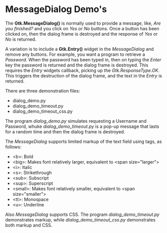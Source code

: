# MessageDialog Demo's

The **Gtk.MessageDialog()** is normally used to provide a message, like, *Are you finished?* and you click on *Yes* or *No*
buttons. Once a button has been clicked on, then the dialog frame is destroyed and the response of *Yes* or *No* is returned.

A variation is to include a **Gtk.Entry()** widget in the *MessageDialog* and remove any buttons. For example, you want 
a program to retrieve a *Password*. When the password has been typed in, then on typing the *Enter* key the password is
returned and the dialog frame is destroyed. This requires the *Entry* widgets callback, picking up the *Gtk.ResponseType.OK*.
This triggers the destruction of the dialog frame, and the text in the *Entry* is returned.

There are three demonstration files:

* dialog_demo.py
* dialog_demo_timeout.py
* dialog_demo_timeout_css.py

The program *dialog_demo.py* simulates requesting a Username and Password, whuke *dialog_demo_timeout.py* is a pop-up message 
that lasts for a random time and then the dialog frame is destroyed. 

The *MessageDialog* supports limited markup of the text field using tags, as follows:

* \<b>: Bold
* \<big>: Makes font relatively larger, equivalent to \<span size="larger">
* \<i>: Italic
* \<s>: Strikethrough
* \<sub>: Subscript
* \<sup>: Superscript
* \<small>: Makes font relatively smaller, equivalent to \<span size="smaller"> 
* \<tt>: Monospace
* \<u>: Underline
  
Also *MessageDialog* supports CSS. The program *dialog_demo_timeout.py* demonstrates markup, while *dialog_demo_timeout_css.py* demonstrates both markup and CSS. 
